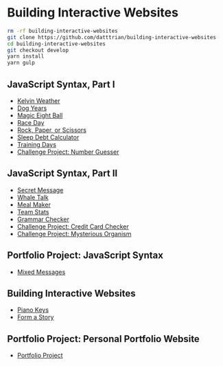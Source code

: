 # Building Interactive Websites

``` bash
rm -rf building-interactive-websites
git clone https://github.com/datttrian/building-interactive-websites
cd building-interactive-websites
git checkout develop
yarn install
yarn gulp
```

## JavaScript Syntax, Part I

* [Kelvin Weather](kelvin-weather-javascript)
* [Dog Years](dog-years-javascript)
* [Magic Eight Ball](magic-eight-ball-1)
* [Race Day](race-day)
* [Rock, Paper, or Scissors](rock-paper-scissors-javascript)
* [Sleep Debt Calculator](sleep-debt-calculator)
* [Training Days](training-days)
* [Challenge Project: Number Guesser](number-guesser-independent-practice)

## JavaScript Syntax, Part II

* [Secret Message](secret-message)
* [Whale Talk](whale-talk)
* [Meal Maker](meal-maker)
* [Team Stats](team-stats)
* [Grammar Checker](mini-linter)
* [Challenge Project: Credit Card Checker](credit-card-checker)
* [Challenge Project: Mysterious Organism](mysterious-organism)

## Portfolio Project: JavaScript Syntax

* [Mixed Messages](mixed-messages)

## Building Interactive Websites

* [Piano Keys](piano-keys)
* [Form a Story](form-a-story)

## Portfolio Project: Personal Portfolio Website
    
* [Portfolio Project](portfolio-website)
